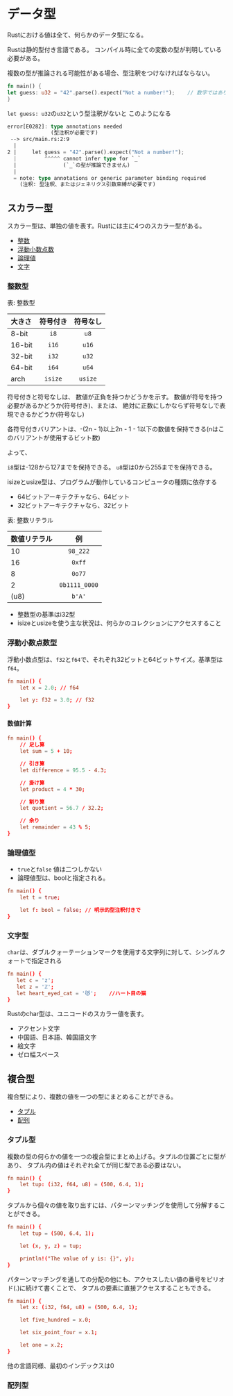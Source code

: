 # データ型

Rustにおける値は全て、何らかのデータ型になる。


Rustは静的型付き言語である。  コンパイル時に全ての変数の型が判明している必要がある。


複数の型が推論される可能性がある場合、型注釈をつけなければならない。


```rust
fn main() {
let guess: u32 = "42".parse().expect("Not a number!");    // 数字ではありません！
}
```
`let guess: u32`の`u32`という型注釈がないと  このようになる
```rust
error[E0282]: type annotations needed
              (型注釈が必要です)
 --> src/main.rs:2:9
  |
2 |     let guess = "42".parse().expect("Not a number!");
  |         ^^^^^ cannot infer type for `_`
  |               (`_`の型が推論できません)
  |
  = note: type annotations or generic parameter binding required
    (注釈: 型注釈、またはジェネリクス引数束縛が必要です)
```


## スカラー型
スカラー型は、単独の値を表す。Rustには主に4つのスカラー型がある。


- [整数](#整数型)
- [浮動小数点数](#浮動小数点数型)
- [論理値](#論理値型)
- [文字](#文字型)


### 整数型

表: 整数型


|大きさ|符号付き|符号なし|
|:------|:-------:|:-------:|
|8-bit|`i8`|`u8`|
|16-bit|`i16`|`u16`|
|32-bit|`i32`|`u32`|
|64-bit|`i64`|`u64`|
|arch|`isize`|`usize`|


符号付きと符号なしは、 数値が正負を持つかどうかを示す。  数値が符号を持つ必要があるかどうか(符号付き)、または、 絶対に正数にしかならず符号なしで表現できるかどうか(符号なし)


各符号付きバリアントは、-(2n - 1)以上2n - 1 - 1以下の数値を保持できる(nはこのバリアントが使用するビット数)


よって、


`i8`型は-128から127までを保持できる。 `u8`型は0から255までを保持できる。


isizeとusize型は、プログラムが動作しているコンピュータの種類に依存する
- 64ビットアーキテクチャなら、64ビット
- 32ビットアーキテクチャなら、32ビット


表: 整数リテラル


|数値リテラル|例|
|:-----------|:-----------:|
|10|`98_222`|
|16|`0xff`|
|8|`0o77`|
|2|`0b1111_0000`|
|(u8)|`b'A'`|


- 整数型の基準はi32型
- isizeとusizeを使う主な状況は、何らかのコレクションにアクセスすること


### 浮動小数点数型
浮動小数点型は、`f32`と`f64`で、それぞれ32ビットと64ビットサイズ。基準型は`f64`。
```rust:src/main.rc
fn main() {
    let x = 2.0; // f64

    let y: f32 = 3.0; // f32
}
```


#### 数値計算
```rust:src/main.rc
fn main() {
    // 足し算
    let sum = 5 + 10;

    // 引き算
    let difference = 95.5 - 4.3;

    // 掛け算
    let product = 4 * 30;

    // 割り算
    let quotient = 56.7 / 32.2;

    // 余り
    let remainder = 43 % 5;
}
```


### 論理値型
- `true`と`false`  値は二つしかない
- 論理値型は、boolと指定される。


```rust:src/main.rc
fn main() {
    let t = true;

    let f: bool = false; // 明示的型注釈付きで
}
```


### 文字型
`char`は、ダブルクォーテーションマークを使用する文字列に対して、シングルクォートで指定される
```rust:src/main.rc
fn main() {
   let c = 'z';
   let z = 'ℤ';
   let heart_eyed_cat = '😻';    //ハート目の猫
}
```


Rustのchar型は、ユニコードのスカラー値を表す。
- アクセント文字
- 中国語、日本語、韓国語文字
- 絵文字
- ゼロ幅スペース


## 複合型
複合型により、複数の値を一つの型にまとめることができる。


- [タプル](#タプル型)
- [配列](#配列型)


### タプル型
複数の型の何らかの値を一つの複合型にまとめ上げる。タプルの位置ごとに型があり、 タプル内の値はそれぞれ全てが同じ型である必要はない。
```rust:src/main.rc
fn main() {
    let tup: (i32, f64, u8) = (500, 6.4, 1);
}
```


タプルから個々の値を取り出すには、パターンマッチングを使用して分解することができる。
```rust:src/main.rc
fn main() {
    let tup = (500, 6.4, 1);

    let (x, y, z) = tup;

    println!("The value of y is: {}", y);
}
```


パターンマッチングを通しての分配の他にも、アクセスしたい値の番号をピリオド(.)に続けて書くことで、 タプルの要素に直接アクセスすることもできる。
```rust:src/main.rc
fn main() {
    let x: (i32, f64, u8) = (500, 6.4, 1);

    let five_hundred = x.0;

    let six_point_four = x.1;

    let one = x.2;
}
```
他の言語同様、最初のインデックスは0



### 配列型
